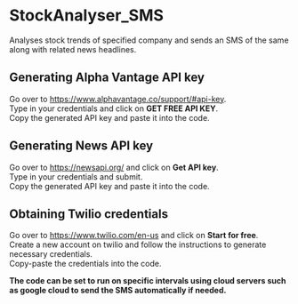 # StockAnalyser_SMS
Analyses stock trends of specified company and sends an SMS of the same along with related news headlines.

## Generating Alpha Vantage API key
Go over to https://www.alphavantage.co/support/#api-key.  
Type in your credentials and click on **GET FREE API KEY**.  
Copy the generated API key and paste it into the code.  

## Generating News API key
Go over to https://newsapi.org/ and click on **Get API key**.  
Type in your credentials and submit.  
Copy the generated API key and paste it into the code.  

## Obtaining Twilio credentials
Go over to https://www.twilio.com/en-us and click on **Start for free**.  
Create a new account on twilio and follow the instructions to generate necessary credentials.  
Copy-paste the credentials into the code.
  
  
**The code can be set to run on specific intervals using cloud servers such as google cloud to send the SMS automatically if needed.**
